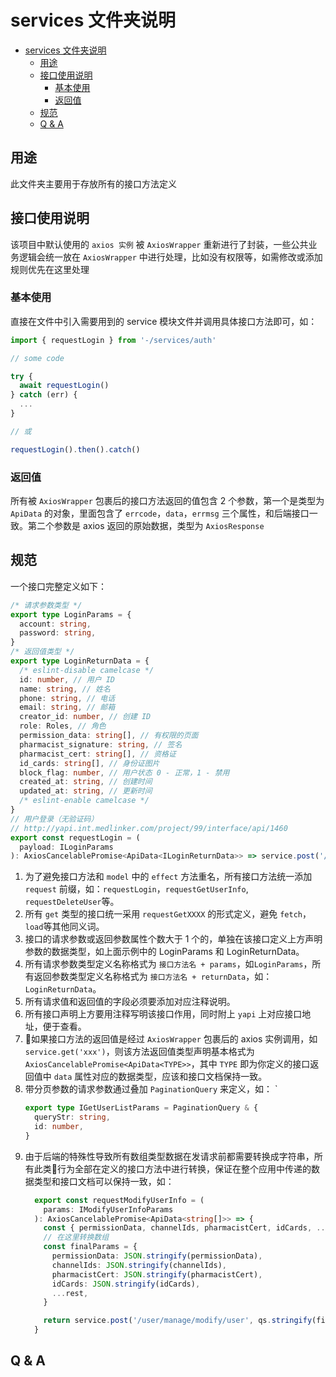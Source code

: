 # services 文件夹说明

- [services 文件夹说明](#services-%E6%96%87%E4%BB%B6%E5%A4%B9%E8%AF%B4%E6%98%8E)
  - [用途](#%E7%94%A8%E9%80%94)
  - [接口使用说明](#%E6%8E%A5%E5%8F%A3%E4%BD%BF%E7%94%A8%E8%AF%B4%E6%98%8E)
    - [基本使用](#%E5%9F%BA%E6%9C%AC%E4%BD%BF%E7%94%A8)
    - [返回值](#%E8%BF%94%E5%9B%9E%E5%80%BC)
  - [规范](#%E8%A7%84%E8%8C%83)
  - [Q & A](#q--a)
  
## 用途

此文件夹主要用于存放所有的接口方法定义

## 接口使用说明

该项目中默认使用的 `axios 实例` 被 `AxiosWrapper` 重新进行了封装，一些公共业务逻辑会统一放在 `AxiosWrapper` 中进行处理，比如没有权限等，如需修改或添加规则优先在这里处理

### 基本使用

直接在文件中引入需要用到的 service 模块文件并调用具体接口方法即可，如：

~~~ts
import { requestLogin } from '-/services/auth'

// some code

try {
  await requestLogin()
} catch (err) {
  ...
}

// 或

requestLogin().then().catch()
~~~

### 返回值

所有被 `AxiosWrapper` 包裹后的接口方法返回的值包含 2 个参数，第一个是类型为 `ApiData` 的对象，里面包含了 `errcode`，`data`，`errmsg` 三个属性，和后端接口一致。第二个参数是 axios 返回的原始数据，类型为 `AxiosResponse`

## 规范

一个接口完整定义如下：

~~~ts
/* 请求参数类型 */
export type LoginParams = {
  account: string,
  password: string,
}
/* 返回值类型 */
export type LoginReturnData = {
  /* eslint-disable camelcase */
  id: number, // 用户 ID
  name: string, // 姓名
  phone: string, // 电话
  email: string, // 邮箱
  creator_id: number, // 创建 ID
  role: Roles, // 角色
  permission_data: string[], // 有权限的页面
  pharmacist_signature: string, // 签名
  pharmacist_cert: string[], // 资格证
  id_cards: string[], // 身份证图片
  block_flag: number, // 用户状态 0 - 正常，1 - 禁用
  created_at: string, // 创建时间
  updated_at: string, // 更新时间
  /* eslint-enable camelcase */
}
// 用户登录（无验证码）
// http://yapi.int.medlinker.com/project/99/interface/api/1460
export const requestLogin = (
  payload: ILoginParams
): AxiosCancelablePromise<ApiData<ILoginReturnData>> => service.post('/sess', qs.stringify(payload))
~~~

1. 为了避免接口方法和 `model` 中的 `effect` 方法重名，所有接口方法统一添加 `request` 前缀，如：`requestLogin`，`requestGetUserInfo`, `requestDeleteUser`等。
2. 所有 `get` 类型的接口统一采用 `requestGetXXXX` 的形式定义，避免 `fetch`，`load`等其他同义词。
3. 接口的请求参数或返回参数属性个数大于 1 个的，单独在该接口定义上方声明参数的数据类型，如上面示例中的 LoginParams 和 LoginReturnData。
4. 所有请求参数类型定义名称格式为 `接口方法名 + params`，如`LoginParams`，所有返回参数类型定义名称格式为 `接口方法名 + returnData`，如：`LoginReturnData`。
5. 所有请求值和返回值的字段必须要添加对应注释说明。
6. 所有接口声明上方要用注释写明该接口作用，同时附上 `yapi` 上对应接口地址，便于查看。
7. 如果接口方法的返回值是经过 `AxiosWrapper` 包裹后的 axios 实例调用，如 `service.get('xxx')`，则该方法返回值类型声明基本格式为 `AxiosCancelablePromise<ApiData<TYPE>>`，其中 `TYPE` 即为你定义的接口返回值中 `data` 属性对应的数据类型，应该和接口文档保持一致。
8. 带分页参数的请求参数通过叠加 `PaginationQuery` 来定义，如： `
    ~~~ts
    export type IGetUserListParams = PaginationQuery & {
      queryStr: string,
      id: number,
    }
    ~~~
9. 由于后端的特殊性导致所有数组类型数据在发请求前都需要转换成字符串，所有此类行为全部在定义的接口方法中进行转换，保证在整个应用中传递的数据类型和接口文档可以保持一致，如：
    ~~~ts
      export const requestModifyUserInfo = (
        params: IModifyUserInfoParams
      ): AxiosCancelablePromise<ApiData<string[]>> => {
        const { permissionData, channelIds, pharmacistCert, idCards, ...rest } = params
        // 在这里转换数组
        const finalParams = {
          permissionData: JSON.stringify(permissionData),
          channelIds: JSON.stringify(channelIds),
          pharmacistCert: JSON.stringify(pharmacistCert),
          idCards: JSON.stringify(idCards),
          ...rest,
        }

        return service.post('/user/manage/modify/user', qs.stringify(finalParams))
      }
    ~~~

## Q & A

